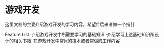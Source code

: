 # 游戏开发

这里文档的主要介绍游戏开发的学习内容，希望给后来者做一个指引

Feature List
·介绍游戏开发中所需要学习的基础知识
·介绍学习上述基础知识所设计的相关书籍
·在游戏开发中常用的技术或者常做的工作内容
